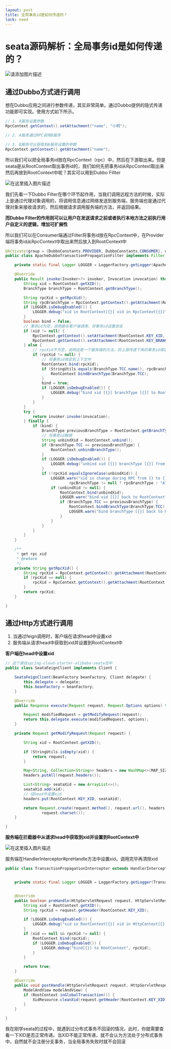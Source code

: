 ```yaml
---
layout: post
title: 全局事务id是如何传递的？
lock: need
---
```


# seata源码解析：全局事务id是如何传递的？

![请添加图片描述](https://img-blog.csdnimg.cn/92539541a9994032bfa580953364bd25.jpg?)
## 通过Dubbo方式进行调用
想在Dubbo应用之间进行参数传递，其实非常简单。通过Dubbo提供的隐式传递功能即可实现。使用方式如下所示。

```java
// 1. A服务设置参数
RpcContext.getContext().setAttachment("name", "小明");

// 2. A服务通过RPC调用B服务

// 3. B服务可以获取到A服务设置的参数
RpcContext.getContext().getAttachment("name");
```

所以我们可以把全局事务id放在RpcContext（rpc）中，然后在下游取出来。但是seata是从RootContext取出事务id的，我们如何先把事务id从RpcContext取出来然后再放到RootContext中呢？其实可以用到Dubbo Fillter

![在这里插入图片描述](https://img-blog.csdnimg.cn/1e0d12411eba411db142219a2138d5e8.png)

我们先看一下Dubbo Filter在哪个环节起作用，当我们调用远程方法的时候，实际上是通过代理对象调用的，将调用信息通过网络发送到服务端，服务端也是通过代理对象来接收请求的，然后根据请求调用服务端的方法，并返回结果。

**而Dubbo Filter的作用则可以让用户在发送请求之前或者执行本地方法之前执行用户自定义的逻辑，增加可扩展性**

所以我们可以在Consumer端通过Filter将事务id放在RpcContext中，在Provider端将事务id从RpcContext中取出来然后放入到RootContext中

```java
@Activate(group = {DubboConstants.PROVIDER, DubboConstants.CONSUMER}, order = 100)
public class ApacheDubboTransactionPropagationFilter implements Filter {

    private static final Logger LOGGER = LoggerFactory.getLogger(ApacheDubboTransactionPropagationFilter.class);

    @Override
    public Result invoke(Invoker<?> invoker, Invocation invocation) throws RpcException {
        String xid = RootContext.getXID();
        BranchType branchType = RootContext.getBranchType();

        String rpcXid = getRpcXid();
        String rpcBranchType = RpcContext.getContext().getAttachment(RootContext.KEY_BRANCH_TYPE);
        if (LOGGER.isDebugEnabled()) {
            LOGGER.debug("xid in RootContext[{}] xid in RpcContext[{}]", xid, rpcXid);
        }
        boolean bind = false;
        // 事务id为空，说明是在客户端调用，将事务id设置进去
        if (xid != null) {
            RpcContext.getContext().setAttachment(RootContext.KEY_XID, xid);
            RpcContext.getContext().setAttachment(RootContext.KEY_BRANCH_TYPE, branchType.name());
        } else {
        	// rpcXid不为空，说明这是一个服务端的方法，将上游传递下来的事务id绑定到上下文
            if (rpcXid != null) {
            	// 将事务id绑定到上下文中
                RootContext.bind(rpcXid);
                if (StringUtils.equals(BranchType.TCC.name(), rpcBranchType)) {
                    RootContext.bindBranchType(BranchType.TCC);
                }
                bind = true;
                if (LOGGER.isDebugEnabled()) {
                    LOGGER.debug("bind xid [{}] branchType [{}] to RootContext", rpcXid, rpcBranchType);
                }
            }
        }
        try {
            return invoker.invoke(invocation);
        } finally {
            if (bind) {
                BranchType previousBranchType = RootContext.getBranchType();
				// 将事务id解绑
                String unbindXid = RootContext.unbind();
                if (BranchType.TCC == previousBranchType) {
                    RootContext.unbindBranchType();
                }
                if (LOGGER.isDebugEnabled()) {
                    LOGGER.debug("unbind xid [{}] branchType [{}] from RootContext", unbindXid, previousBranchType);
                }
                if (!rpcXid.equalsIgnoreCase(unbindXid)) {
                    LOGGER.warn("xid in change during RPC from {} to {},branchType from {} to {}", rpcXid, unbindXid,
                            rpcBranchType != null ? rpcBranchType : "AT", previousBranchType);
                    if (unbindXid != null) {
                        RootContext.bind(unbindXid);
                        LOGGER.warn("bind xid [{}] back to RootContext", unbindXid);
                        if (BranchType.TCC == previousBranchType) {
                            RootContext.bindBranchType(BranchType.TCC);
                            LOGGER.warn("bind branchType [{}] back to RootContext", previousBranchType);
                        }
                    }
                }
            }
        }
    }

    /**
     * get rpc xid
     * @return
     */
    private String getRpcXid() {
        String rpcXid = RpcContext.getContext().getAttachment(RootContext.KEY_XID);
        if (rpcXid == null) {
            rpcXid = RpcContext.getContext().getAttachment(RootContext.KEY_XID.toLowerCase());
        }
        return rpcXid;
    }

}
```

## 通过Http方式进行调用
1. 当通过feign调用时，客户端在请求head中设置xid
2. 服务端从请求head中获取到xid并设置到RootContext中

**客户端在head中设置xid**

```java
// 这个类在spring-cloud-starter-alibaba-seata包中
public class SeataFeignClient implements Client {

	SeataFeignClient(BeanFactory beanFactory, Client delegate) {
		this.delegate = delegate;
		this.beanFactory = beanFactory;
	}

	@Override
	public Response execute(Request request, Request.Options options) throws IOException {

		Request modifiedRequest = getModifyRequest(request);
		return this.delegate.execute(modifiedRequest, options);
	}

	private Request getModifyRequest(Request request) {

		String xid = RootContext.getXID();

		if (StringUtils.isEmpty(xid)) {
			return request;
		}

		Map<String, Collection<String>> headers = new HashMap<>(MAP_SIZE);
		headers.putAll(request.headers());

		List<String> seataXid = new ArrayList<>();
		seataXid.add(xid);
		// 往head中设置xid
		headers.put(RootContext.KEY_XID, seataXid);

		return Request.create(request.method(), request.url(), headers, request.body(),
				request.charset());
	}

}
```

**服务端在拦截器中从请求head中获取到xid并设置到RootContext中**

![在这里插入图片描述](https://img-blog.csdnimg.cn/6de0a7a964d84f69aac19033cc5614f6.png?)

服务端在HandlerInterceptor#preHandle方法中设置xid，调用完毕再清除xid

```java
public class TransactionPropagationInterceptor extends HandlerInterceptorAdapter {


    private static final Logger LOGGER = LoggerFactory.getLogger(TransactionPropagationInterceptor.class);


    @Override
    public boolean preHandle(HttpServletRequest request, HttpServletResponse response, Object handler) {
        String xid = RootContext.getXID();
        String rpcXid = request.getHeader(RootContext.KEY_XID);

        if (LOGGER.isDebugEnabled()) {
            LOGGER.debug("xid in RootContext[{}] xid in HttpContext[{}]", xid, rpcXid);
        }
        if (xid == null && rpcXid != null) {
            RootContext.bind(rpcXid);
            if (LOGGER.isDebugEnabled()) {
                LOGGER.debug("bind[{}] to RootContext", rpcXid);
            }
        }

        return true;
    }

    @Override
    public void postHandle(HttpServletRequest request, HttpServletResponse response, Object handler,
        ModelAndView modelAndView) {
        if (RootContext.inGlobalTransaction()) {
            XidResource.cleanXid(request.getHeader(RootContext.KEY_XID));
        }
    }

}
```
我在刚学seata的过程中，就遇到过分布式事务不回滚的情况，此时，你就需要查看一下XID是否正常传递。当XID不能正常传递，就不会认为方法处于分布式事务中，自然就不会注册分支事务，当全局事务失败时就不会回滚